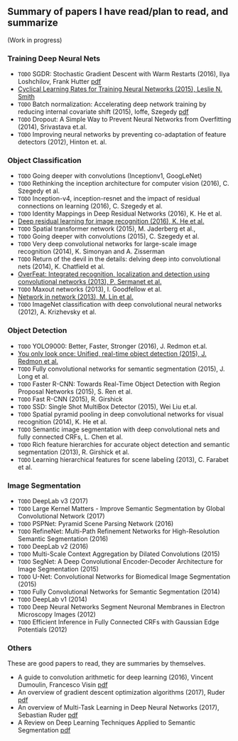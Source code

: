 ## Summary of papers I have read/plan to read, and summarize 

(Work in progress)

### Training Deep Neural Nets

* `TODO` SGDR: Stochastic Gradient Descent with Warm Restarts (2016), Ilya Loshchilov, Frank Hutter [pdf](https://arxiv.org/abs/1608.03983)
* [Cyclical Learning Rates for Training Neural Networks (2015), Leslie N. Smith](http://teleported.in/posts/cyclic-learning-rate/)
* `TODO` Batch normalization: Accelerating deep network training by reducing internal covariate shift (2015), Ioffe, Szegedy [pdf](https://arxiv.org/abs/1502.03167)
* `TODO` Dropout: A Simple Way to Prevent Neural Networks from Overfitting (2014), Srivastava et.al.
* `TODO` Improving neural networks by preventing co-adaptation of feature detectors (2012), Hinton et. al.

### Object Classification

* `TODO` Going deeper with convolutions (Inceptionv1, GoogLeNet)
* `TODO` Rethinking the inception architecture for computer vision (2016), C. Szegedy et al.
* `TODO` Inception-v4, inception-resnet and the impact of residual connections on learning (2016), C. Szegedy et al.
* `TODO` Identity Mappings in Deep Residual Networks (2016), K. He et al.
* [Deep residual learning for image recognition (2016), K. He et al.](http://teleported.in/posts/decoding-resnet-architecture/)
* `TODO` Spatial transformer network (2015), M. Jaderberg et al.,
* `TODO` Going deeper with convolutions (2015), C. Szegedy et al.
* `TODO` Very deep convolutional networks for large-scale image recognition (2014), K. Simonyan and A. Zisserman
* `TODO` Return of the devil in the details: delving deep into convolutional nets (2014), K. Chatfield et al.
* [OverFeat: Integrated recognition, localization and detection using convolutional networks (2013), P. Sermanet et al.](summaries/Overfeat.md)
* `TODO` Maxout networks (2013), I. Goodfellow et al.
* [Network in network (2013), M. Lin et al.](http://teleported.in/posts/network-in-network/)
* `TODO` ImageNet classification with deep convolutional neural networks (2012), A. Krizhevsky et al.


### Object Detection

* `TODO` YOLO9000: Better, Faster, Stronger (2016), J. Redmon et.al. 
* [You only look once: Unified, real-time object detection (2015), J. Redmon et al.](summaries/Yolo.md)
* `TODO` Fully convolutional networks for semantic segmentation (2015), J. Long et al.
* `TODO` Faster R-CNN: Towards Real-Time Object Detection with Region Proposal Networks (2015), S. Ren et al.
* `TODO` Fast R-CNN (2015), R. Girshick
* `TODO` SSD: Single Shot MultiBox Detector (2015), Wei Liu et.al.
* `TODO` Spatial pyramid pooling in deep convolutional networks for visual recognition (2014), K. He et al.
* `TODO` Semantic image segmentation with deep convolutional nets and fully connected CRFs, L. Chen et al.
* `TODO` Rich feature hierarchies for accurate object detection and semantic segmentation (2013), R. Girshick et al.
* `TODO` Learning hierarchical features for scene labeling (2013), C. Farabet et al.

### Image Segmentation

* `TODO` DeepLab v3 (2017)
* `TODO` Large Kernel Matters - Improve Semantic Segmentation by Global Convolutional Network (2017)
* `TODO` PSPNet: Pyramid Scene Parsing Network (2016) 
* `TODO` RefineNet: Multi-Path Refinement Networks for High-Resolution Semantic Segmentation (2016)
* `TODO` DeepLab v2 (2016)
* `TODO` Multi-Scale Context Aggregation by Dilated Convolutions (2015)
* `TODO` SegNet: A Deep Convolutional Encoder-Decoder Architecture for Image Segmentation (2015)
* `TODO` U-Net: Convolutional Networks for Biomedical Image Segmentation (2015)
* `TODO` Fully Convolutional Networks for Semantic Segmentation (2014)
* `TODO` DeepLab v1 (2014)
* `TODO` Deep Neural Networks Segment Neuronal Membranes in Electron Microscopy Images (2012)
* `TODO` Efficient Inference in Fully Connected CRFs with Gaussian Edge Potentials (2012)

### Others

These are good papers to read, they are summaries by themselves.

* A guide to convolution arithmetic for deep learning (2016), Vincent Dumoulin, Francesco Visin [pdf](https://arxiv.org/abs/1603.07285)
* An overview of gradient descent optimization algorithms (2017), Ruder [pdf](https://arxiv.org/abs/1609.04747)
* An overview of Multi-Task Learning in Deep Neural Networks (2017), Sebastian Ruder [pdf](https://arxiv.org/abs/1706.05098)
* A Review on Deep Learning Techniques Applied to Semantic Segmentation [pdf](https://arxiv.org/abs/1704.06857)
